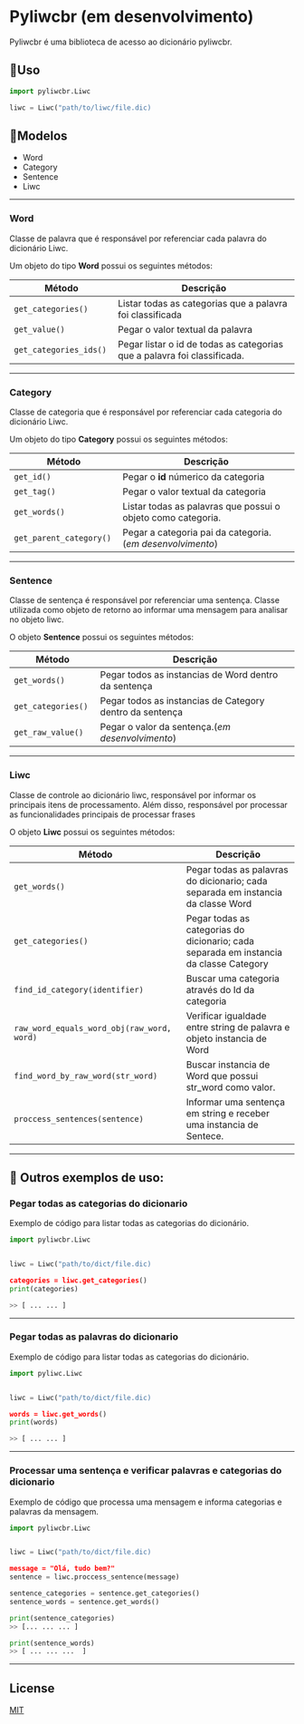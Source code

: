 # Pyliwcbr (em desenvolvimento)

Pyliwcbr é uma biblioteca de acesso ao dicionário pyliwcbr.

## 🦾Uso 

```python
import pyliwcbr.Liwc

liwc = Liwc("path/to/liwc/file.dic)

```

## 📄Modelos

- Word
- Category
- Sentence
- Liwc

---
### **Word** 

Classe de palavra que é responsável por referenciar cada palavra do dicionário Liwc.

Um objeto do tipo **Word** possui os seguintes métodos: 

| Método  |  Descrição |
| ------- |-----|
| ```get_categories() ``` | Listar todas as categorias que a palavra foi classificada |
|```get_value() ``` | Pegar o valor textual da palavra |
|```get_categories_ids() ``` | Pegar listar o id de todas as categorias que a palavra foi classificada. |


---
### **Category** 

Classe de categoria que é responsável por referenciar cada categoria do dicionário Liwc.

Um objeto do tipo **Category** possui os seguintes métodos: 

| Método  |  Descrição |
| ------- |-----|
| ```get_id() ``` | Pegar o **id** númerico da categoria |
|```get_tag() ``` | Pegar o valor textual da categoria |
|```get_words() ``` | Listar todas as palavras que possui o objeto como categoria. |
|```get_parent_category() ``` | Pegar a categoria pai da categoria. (*em desenvolvimento*) |

---
### **Sentence** 

Classe de sentença é responsável por referenciar uma sentença. Classe utilizada como objeto de retorno ao informar uma mensagem para analisar no objeto liwc.

O objeto **Sentence** possui os seguintes métodos: 

| Método  |  Descrição |
| ------- |-----|
| ```get_words() ``` | Pegar todos as instancias de Word dentro da sentença  |
|```get_categories() ``` |Pegar todos as instancias de Category dentro da sentença |
|```get_raw_value() ``` | Pegar o valor da sentença.(*em desenvolvimento*) |

---

### **Liwc** 

Classe de controle ao dicionário liwc, responsável por informar os principais itens de processamento. Além disso, responsável por processar as funcionalidades principais de processar frases


O objeto **Liwc** possui os seguintes métodos: 

| Método  |  Descrição |
| ------- |-----|
| ```get_words() ``` | Pegar todas as palavras do dicionario; cada separada em instancia da classe Word|
|```get_categories() ``` |Pegar todas as categorias do dicionario; cada separada em instancia da classe Category |
|```find_id_category(identifier) ``` | Buscar uma categoria através do Id da categoria|
|```raw_word_equals_word_obj(raw_word, word) ``` | Verificar igualdade entre string de palavra e objeto instancia de Word|
|```find_word_by_raw_word(str_word) ``` | Buscar instancia de Word que possui str_word como valor.|
|```proccess_sentences(sentence) ``` |Informar uma sentença em string e receber uma instancia de Sentece.|
---

## 🦕 Outros exemplos de uso:


### **Pegar todas as categorias do dicionario**

Exemplo de código para listar todas as categorias do dicionário.

```python
import pyliwcbr.Liwc


liwc = Liwc("path/to/dict/file.dic)

categories = liwc.get_categories()
print(categories)

>> [ ... ... ]

```
---

### **Pegar todas as palavras do dicionario**

Exemplo de código para listar todas as categorias do dicionário.

```python
import pyliwc.Liwc


liwc = Liwc("path/to/dict/file.dic)

words = liwc.get_words()
print(words)

>> [ ... ... ]

```
---

### **Processar uma sentença e verificar palavras e categorias do dicionario**

Exemplo de código que processa uma mensagem e informa categorias e palavras da mensagem.

```python
import pyliwcbr.Liwc


liwc = Liwc("path/to/dict/file.dic)

message = "Olá, tudo bem?"
sentence = liwc.proccess_sentence(message)

sentence_categories = sentence.get_categories()
sentence_words = sentence.get_words()

print(sentence_categories)
>> [... ... ... ]

print(sentence_words)
>> [ ... ... ...  ]

```
---








## License
[MIT](https://choosealicense.com/licenses/mit/)